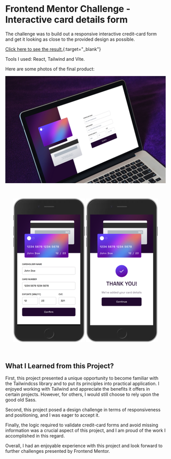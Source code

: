 # Frontend Mentor Challenge - Interactive card details form

The challenge was to build out a responsive interactive credit-card form and get it looking as close to the provided design as possible.

[Click here to see the result.](https://bnayakahalani.github.io/interactive-card-details-form-tailwind//){:target="\_blank"}

Tools I used: React, Tailwind and Vite.

Here are some photos of the final product:

![Desktop-View](/src/assets/images/screenshots/4.png "Desktop-View")

<br>

<p align="center">
   <img src="./src/assets/images/screenshots/1.png" width="225px" height="450px" title="Article" /> 
   <img src="./src/assets/images/screenshots/2.png" width="225px" height="450px" title="Hamburger menu opened"/>
</p>
   <br/>

## What I Learned from this Project?

First, this project presented a unique opportunity to become familiar with the Tailwindcss library and to put its principles into practical application. I enjoyed working with Tailwind and appreciate the benefits it offers in certain projects. However, for others, I would still choose to rely upon the good old Sass.

Second, this project posed a design challenge in terms of responsiveness and positioning, and I was eager to accept it.

Finally, the logic required to validate credit-card forms and avoid missing information was a crucial aspect of this project, and I am proud of the work I accomplished in this regard.

Overall, I had an enjoyable experience with this project and look forward to further challenges presented by Frontend Mentor.
